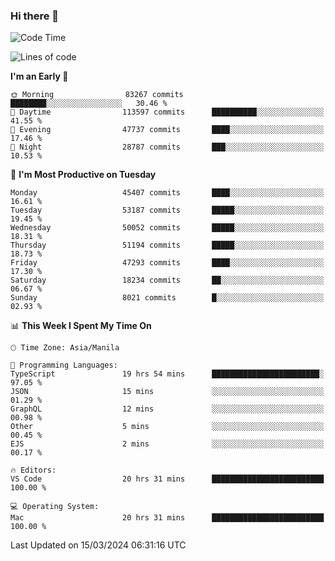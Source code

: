 ### Hi there 👋

<!--START_SECTION:waka-->
![Code Time](http://img.shields.io/badge/Code%20Time-4%2C961%20hrs%2026%20mins-blue)

![Lines of code](https://img.shields.io/badge/From%20Hello%20World%20I%27ve%20Written-118.3%20million%20lines%20of%20code-blue)

**I'm an Early 🐤** 

```text
🌞 Morning                83267 commits       ████████░░░░░░░░░░░░░░░░░   30.46 % 
🌆 Daytime                113597 commits      ██████████░░░░░░░░░░░░░░░   41.55 % 
🌃 Evening                47737 commits       ████░░░░░░░░░░░░░░░░░░░░░   17.46 % 
🌙 Night                  28787 commits       ███░░░░░░░░░░░░░░░░░░░░░░   10.53 % 
```
📅 **I'm Most Productive on Tuesday** 

```text
Monday                   45407 commits       ████░░░░░░░░░░░░░░░░░░░░░   16.61 % 
Tuesday                  53187 commits       █████░░░░░░░░░░░░░░░░░░░░   19.45 % 
Wednesday                50052 commits       █████░░░░░░░░░░░░░░░░░░░░   18.31 % 
Thursday                 51194 commits       █████░░░░░░░░░░░░░░░░░░░░   18.73 % 
Friday                   47293 commits       ████░░░░░░░░░░░░░░░░░░░░░   17.30 % 
Saturday                 18234 commits       ██░░░░░░░░░░░░░░░░░░░░░░░   06.67 % 
Sunday                   8021 commits        █░░░░░░░░░░░░░░░░░░░░░░░░   02.93 % 
```


📊 **This Week I Spent My Time On** 

```text
🕑︎ Time Zone: Asia/Manila

💬 Programming Languages: 
TypeScript               19 hrs 54 mins      ████████████████████████░   97.05 % 
JSON                     15 mins             ░░░░░░░░░░░░░░░░░░░░░░░░░   01.29 % 
GraphQL                  12 mins             ░░░░░░░░░░░░░░░░░░░░░░░░░   00.98 % 
Other                    5 mins              ░░░░░░░░░░░░░░░░░░░░░░░░░   00.45 % 
EJS                      2 mins              ░░░░░░░░░░░░░░░░░░░░░░░░░   00.17 % 

🔥 Editors: 
VS Code                  20 hrs 31 mins      █████████████████████████   100.00 % 

💻 Operating System: 
Mac                      20 hrs 31 mins      █████████████████████████   100.00 % 
```


 Last Updated on 15/03/2024 06:31:16 UTC
<!--END_SECTION:waka-->


<!--
**rad182/rad182** is a ✨ _special_ ✨ repository because its `README.md` (this file) appears on your GitHub profile.

Here are some ideas to get you started:

- 🔭 I’m currently working on ...
- 🌱 I’m currently learning ...
- 👯 I’m looking to collaborate on ...
- 🤔 I’m looking for help with ...
- 💬 Ask me about ...
- 📫 How to reach me: ...
- 😄 Pronouns: ...
- ⚡ Fun fact: ...
-->
